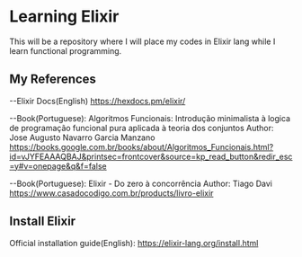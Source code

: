 # Learning Elixir

This will be a repository where I will place my codes in Elixir lang while I learn functional programming.

## My References
--Elixir Docs(English)
https://hexdocs.pm/elixir/

--Book(Portuguese): Algoritmos Funcionais: Introdução minimalista à logica de programação funcional pura aplicada à teoria dos conjuntos
Author: Jose Augusto Navarro Garcia Manzano
https://books.google.com.br/books/about/Algoritmos_Funcionais.html?id=vJYFEAAAQBAJ&printsec=frontcover&source=kp_read_button&redir_esc=y#v=onepage&q&f=false

--Book(Portuguese): Elixir - Do zero à concorrência
Author: Tiago Davi
https://www.casadocodigo.com.br/products/livro-elixir

## Install Elixir
Official installation guide(English):
https://elixir-lang.org/install.html
